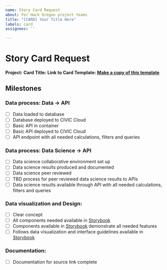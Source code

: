 ```yaml
---
name: Story Card Request
about: For Hack Oregon project teams
title: "[CARD] Your Title Here"
labels: card
assignees: ''

---
```


# Story Card Request

**Project:**
**Card Title:**
**Link to Card Template: [Make a copy of this template](https://docs.google.com/document/d/1aNBU5m5vc7coXbHzItJB9sUMAGufMVYEJZqXUkY40Gc/edit#)**

## Milestones

<!-- Remove if using data science results --> 
### Data process: Data -> API 
- [ ] Data loaded to database
- [ ] Database deployed to CIVIC Cloud
- [ ] Basic API in container
- [ ] Basic API deployed to CIVIC Cloud
- [ ] API endpoint with all needed calculations, filters and queries

<!-- Remove if not using data science results --> 
### Data process: Data Science -> API
- [ ] Data science collaborative environment set up
- [ ] Data science results produced and documented
- [ ] Data science peer reviewed
- [ ] TBD process for peer reviewed data science results to APIs
- [ ] Data science results available through API with all needed calculations, filters and queries

### Data visualization and Design:
- [ ] Clear concept
- [ ] All components needed available in [Storybook](https://hackoregon.github.io/civic/)
- [ ] Components available in [Storybook](https://hackoregon.github.io/civic/) demonstrate all needed features
- [ ] Follows data visualization and interface guidelines available in [Storybook](https://hackoregon.github.io/civic/)

### Documentation:
- [ ] Documentation for source link complete

